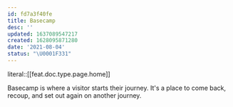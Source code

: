 ```yaml
---
id: fd7a3f40fe
title: Basecamp
desc: ''
updated: 1637089547217
created: 1628095871280
date: '2021-08-04'
status: "\U0001F331"
---
```


literal::[[feat.doc.type.page.home]]


Basecamp is where a visitor starts their journey. It's a place to come back, recoup, and set out again on another journey.
